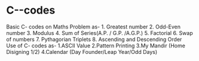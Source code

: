 # C--codes

Basic C- codes on Maths Problem as-
                                1.   Greatest number
                                2.   Odd-Even number
                                3.   Modulus
                                4.   Sum of Series(A.P. / G.P. /A.G.P.)
                                5.   Factorial
                                6.   Swap of numbers
                                7.   Pythagorian Triplets
                                8.   Ascending and Descending Order                                                           
Use of C- codes as-
                  1.ASCII Value
                  2.Pattern Printing
                  3.My Mandir (Home Disigning 1/2)
                  4.Calendar (Day Founder/Leap Year/Odd Days)
